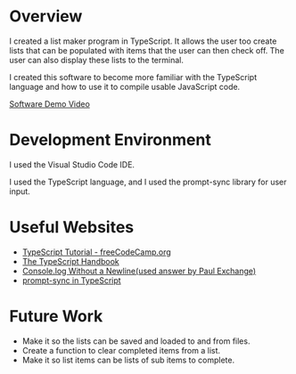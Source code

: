 # Overview

I created a list maker program in TypeScript. It allows the user too create lists that can be populated
with items that the user can then check off. The user can also display these lists to the terminal.

I created this software to become more familiar with the TypeScript language and how to use it to
compile usable JavaScript code.

[Software Demo Video](http://youtube.link.goes.here)

# Development Environment

I used the Visual Studio Code IDE.

I used the TypeScript language, and I used the prompt-sync library for user input.

# Useful Websites

- [TypeScript Tutorial - freeCodeCamp.org](https://www.youtube.com/watch?v=30LWjhZzg50)
- [The TypeScript Handbook](https://www.typescriptlang.org/docs/handbook/intro.html)
- [Console.log Without a Newline(used answer by Paul Exchange)](https://stackoverflow.com/questions/9627646/chrome-javascript-developer-console-is-it-possible-to-call-console-log-withou#answer-38317398)
- [prompt-sync in TypeScript](https://www.youtube.com/watch?v=CvkOuA7eCgE&t=7s)

# Future Work

- Make it so the lists can be saved and loaded to and from files.
- Create a function to clear completed items from a list.
- Make it so list items can be lists of sub items to complete.
